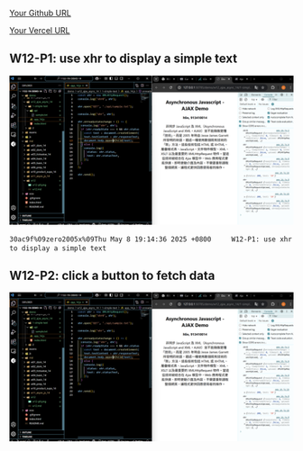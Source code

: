 [Your Github URL](https://github.com/zero2005x/1132-1N-DEMO-14)

[Your Vercel URL](https://1132-1N-DEMO-14.vercel.app)

## W12-P1: use xhr to display a simple text

![](w12-p1.png)

```
30ac9f%09zero2005x%09Thu May 8 19:14:36 2025 +0800     W12-P1: use xhr to display a simple text
```

## W12-P2: click a button to fetch data

![](w12-p1.png)

```

```
